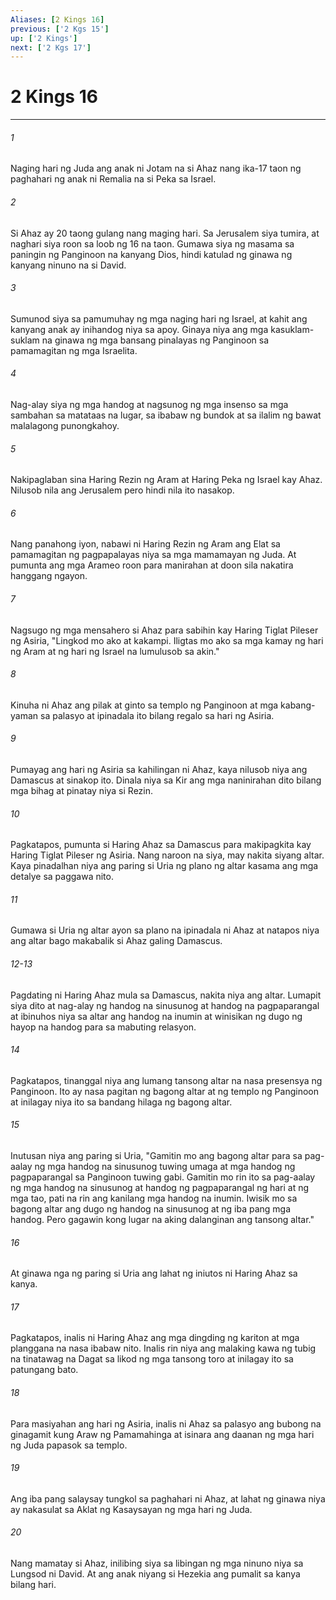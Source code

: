 ```yaml
---
Aliases: [2 Kings 16]
previous: ['2 Kgs 15']
up: ['2 Kings']
next: ['2 Kgs 17']
---
```

# 2 Kings 16

***

###### 1
Naging hari ng Juda ang anak ni Jotam na si Ahaz nang ika-17 taon ng paghahari ng anak ni Remalia na si Peka sa Israel. 

###### 2
Si Ahaz ay 20 taong gulang nang maging hari. Sa Jerusalem siya tumira, at naghari siya roon sa loob ng 16 na taon. Gumawa siya ng masama sa paningin ng Panginoon na kanyang Dios, hindi katulad ng ginawa ng kanyang ninuno na si David. 

###### 3
Sumunod siya sa pamumuhay ng mga naging hari ng Israel, at kahit ang kanyang anak ay inihandog niya sa apoy. Ginaya niya ang mga kasuklam-suklam na ginawa ng mga bansang pinalayas ng Panginoon sa pamamagitan ng mga Israelita. 

###### 4
Nag-alay siya ng mga handog at nagsunog ng mga insenso sa mga sambahan sa matataas na lugar, sa ibabaw ng bundok at sa ilalim ng bawat malalagong punongkahoy. 

###### 5
Nakipaglaban sina Haring Rezin ng Aram at Haring Peka ng Israel kay Ahaz. Nilusob nila ang Jerusalem pero hindi nila ito nasakop. 

###### 6
Nang panahong iyon, nabawi ni Haring Rezin ng Aram ang Elat sa pamamagitan ng pagpapalayas niya sa mga mamamayan ng Juda. At pumunta ang mga Arameo roon para manirahan at doon sila nakatira hanggang ngayon. 

###### 7
Nagsugo ng mga mensahero si Ahaz para sabihin kay Haring Tiglat Pileser ng Asiria, "Lingkod mo ako at kakampi. Iligtas mo ako sa mga kamay ng hari ng Aram at ng hari ng Israel na lumulusob sa akin." 

###### 8
Kinuha ni Ahaz ang pilak at ginto sa templo ng Panginoon at mga kabang-yaman sa palasyo at ipinadala ito bilang regalo sa hari ng Asiria. 

###### 9
Pumayag ang hari ng Asiria sa kahilingan ni Ahaz, kaya nilusob niya ang Damascus at sinakop ito. Dinala niya sa Kir ang mga naninirahan dito bilang mga bihag at pinatay niya si Rezin. 

###### 10
Pagkatapos, pumunta si Haring Ahaz sa Damascus para makipagkita kay Haring Tiglat Pileser ng Asiria. Nang naroon na siya, may nakita siyang altar. Kaya pinadalhan niya ang paring si Uria ng plano ng altar kasama ang mga detalye sa paggawa nito. 

###### 11
Gumawa si Uria ng altar ayon sa plano na ipinadala ni Ahaz at natapos niya ang altar bago makabalik si Ahaz galing Damascus.

###### 12-13
Pagdating ni Haring Ahaz mula sa Damascus, nakita niya ang altar. Lumapit siya dito at nag-alay ng handog na sinusunog at handog na pagpaparangal at ibinuhos niya sa altar ang handog na inumin at winisikan ng dugo ng hayop na handog para sa mabuting relasyon. 

###### 14
Pagkatapos, tinanggal niya ang lumang tansong altar na nasa presensya ng Panginoon. Ito ay nasa pagitan ng bagong altar at ng templo ng Panginoon at inilagay niya ito sa bandang hilaga ng bagong altar. 

###### 15
Inutusan niya ang paring si Uria, "Gamitin mo ang bagong altar para sa pag-aalay ng mga handog na sinusunog tuwing umaga at mga handog ng pagpaparangal sa Panginoon tuwing gabi. Gamitin mo rin ito sa pag-aalay ng mga handog na sinusunog at handog ng pagpaparangal ng hari at ng mga tao, pati na rin ang kanilang mga handog na inumin. Iwisik mo sa bagong altar ang dugo ng handog na sinusunog at ng iba pang mga handog. Pero gagawin kong lugar na aking dalanginan ang tansong altar." 

###### 16
At ginawa nga ng paring si Uria ang lahat ng iniutos ni Haring Ahaz sa kanya. 

###### 17
Pagkatapos, inalis ni Haring Ahaz ang mga dingding ng kariton at mga planggana na nasa ibabaw nito. Inalis rin niya ang malaking kawa ng tubig na tinatawag na Dagat sa likod ng mga tansong toro at inilagay ito sa patungang bato. 

###### 18
Para masiyahan ang hari ng Asiria, inalis ni Ahaz sa palasyo ang bubong na ginagamit kung Araw ng Pamamahinga at isinara ang daanan ng mga hari ng Juda papasok sa templo. 

###### 19
Ang iba pang salaysay tungkol sa paghahari ni Ahaz, at lahat ng ginawa niya ay nakasulat sa Aklat ng Kasaysayan ng mga hari ng Juda. 

###### 20
Nang mamatay si Ahaz, inilibing siya sa libingan ng mga ninuno niya sa Lungsod ni David. At ang anak niyang si Hezekia ang pumalit sa kanya bilang hari.
